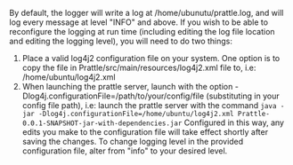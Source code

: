 By default, the logger will write a log at /home/ubunutu/prattle.log, and will log every message at level "INFO" and above.
If you wish to be able to reconfigure the logging at run time (including editing the log file location and editing the logging level), you will need to do two things: 
1. Place a valid log4j2 configuration file on your system.  One option is to copy the file in Prattle/src/main/resources/log4j2.xml file to, i.e: /home/ubuntu/log4j2.xml
1. When launching the prattle server, launch with the option -Dlog4j.configurationFile=/path/to/your/config/file (substituting in your config file path), i.e: launch the prattle server with the command
`java -jar -Dlog4j.configurationFile=/home/ubuntu/log4j2.xml Prattle-0.0.1-SNAPSHOT-jar-with-dependencies.jar`
Configured in this way, any edits you make to the configuration file will take effect shortly after saving the changes.  To change logging level in the provided configuration file, alter <Root level="info"> from "info" to your desired level.